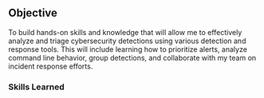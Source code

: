 ## Objective
To build hands-on skills and knowledge that will allow me to effectively analyze and triage cybersecurity detections using various detection and response tools. This will include learning how to prioritize alerts, analyze command line behavior, group detections, and collaborate with my team on incident response efforts.

### Skills Learned
